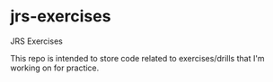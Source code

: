 # jrs-exercises
JRS Exercises

This repo is intended to store code related to exercises/drills that I'm working on for practice.
